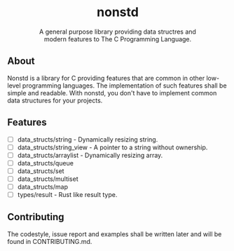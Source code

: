 <div align="center">
    <h1>nonstd</h1>
    <p>
        A general purpose library providing data structres and<br>modern features to The C
        Programming Language.
    </p>
</div>

## About
Nonstd is a library for C providing features that are common in other low-level
programming languages. The implementation of such features shall be simple and readable.
With nonstd, you don't have to implement common data structures for your projects.

## Features
- [ ] data_structs/string - Dynamically resizing string.
- [ ] data_structs/string_view - A pointer to a string without ownership.
- [ ] data_structs/arraylist - Dynamically resizing array.
- [ ] data_structs/queue
- [ ] data_structs/set
- [ ] data_structs/multiset
- [ ] data_structs/map
- [ ] types/result - Rust like result type.

## Contributing
The codestyle, issue report and examples shall be written later and will be found in
CONTRIBUTING.md.

